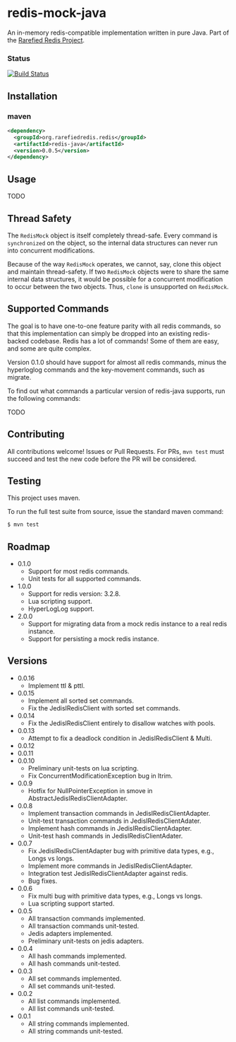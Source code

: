 # redis-mock-java
An in-memory redis-compatible implementation written in pure Java. Part of the [Rarefied Redis Project](http://wilkenstein.github.io/rarefied-redis/).

### Status
[![Build Status](https://travis-ci.org/wilkenstein/redis-mock-java.svg?branch=master)](https://travis-ci.org/wilkenstein/redis-mock-java)

## Installation

### maven

````xml
<dependency>
  <groupId>org.rarefiedredis.redis</groupId>
  <artifactId>redis-java</artifactId>
  <version>0.0.5</version>
</dependency>
````

## Usage

TODO

## Thread Safety

The `RedisMock` object is itself completely thread-safe. Every command is `synchronized` on
the object, so the internal data structures can never run into concurrent modifications.

Because of the way `RedisMock` operates, we cannot, say, clone this object and maintain thread-safety.
If two `RedisMock` objects were to share the same internal data structures, it would be possible
for a concurrent modification to occur between the two objects. Thus, `clone` is unsupported on
`RedisMock`.

## Supported Commands

The goal is to have one-to-one feature parity with all redis commands, so that this implementation can simply be dropped into an existing redis-backed codebase. Redis has a lot of commands! Some of them are easy, and some are quite complex.

Version 0.1.0 should have support for almost all redis commands, minus the hyperloglog commands and the key-movement commands, such as migrate.

To find out what commands a particular version of redis-java supports, run the following commands:

TODO

## Contributing

All contributions welcome! Issues or Pull Requests. For PRs, `mvn test` must
succeed and test the new code before the PR will be considered.

## Testing

This project uses maven.

To run the full test suite from source, issue the standard maven command:

````bash
$ mvn test
````

## Roadmap

* 0.1.0
  - Support for most redis commands.
  - Unit tests for all supported commands.
* 1.0.0
  - Support for redis version: 3.2.8.
  - Lua scripting support.
  - HyperLogLog support.
* 2.0.0
  - Support for migrating data from a mock redis instance to a real
    redis instance.
  - Support for persisting a mock redis instance.


## Versions

* 0.0.16
  - Implement ttl & pttl.
* 0.0.15
  - Implement all sorted set commands.
  - Fix the JedisIRedisClient with sorted set commands.
* 0.0.14
  - Fix the JedisIRedisClient entirely to disallow watches with pools.
* 0.0.13
  - Attempt to fix a deadlock condition in JedisIRedisClient & Multi.
* 0.0.12
* 0.0.11
* 0.0.10
  - Preliminary unit-tests on lua scripting.
  - Fix ConcurrentModificationException bug in ltrim.
* 0.0.9
  - Hotfix for NullPointerException in smove in AbstractJedisIRedisClientAdapter.
* 0.0.8
  - Implement transaction commands in JedisIRedisClientAdapter.
  - Unit-test transaction commands in JedisIRedisClientAdater.
  - Implement hash commands in JedisIRedisClientAdapter.
  - Unit-test hash commands in JedisIRedisClientAdater.
* 0.0.7
  - Fix JedisIRedisClientAdapter bug with primitive data types, e.g., Longs vs longs.
  - Implement more commands in JedisIRedisClientAdapter.
  - Integration test JedisIRedisClientAdapter against redis.
  - Bug fixes.
* 0.0.6
  - Fix multi bug with primitive data types, e.g., Longs vs longs.
  - Lua scripting support started.
* 0.0.5
  - All transaction commands implemented.
  - All transaction commands unit-tested.
  - Jedis adapters implemented.
  - Preliminary unit-tests on jedis adapters.
* 0.0.4
  - All hash commands implemented.
  - All hash commands unit-tested.
* 0.0.3
  - All set commands implemented.
  - All set commands unit-tested.
* 0.0.2
  - All list commands implemented.
  - All list commands unit-tested. 
* 0.0.1
  - All string commands implemented.
  - All string commands unit-tested.